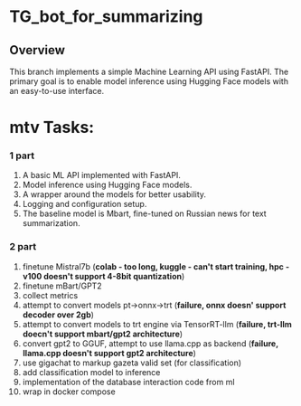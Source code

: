 # TG_bot_for_summarizing

## Overview
This branch implements a simple Machine Learning API using FastAPI. The primary goal is to enable model inference using Hugging Face models with an easy-to-use interface.

# mtv Tasks:
### 1 part
1. A basic ML API implemented with FastAPI.
2. Model inference using Hugging Face models.
3. A wrapper around the models for better usability.
4. Logging and configuration setup.
5. The baseline model is Mbart, fine-tuned on Russian news for text summarization.

### 2 part
1. finetune Mistral7b (**colab - too long, kuggle - can't start training, hpc - v100 doesn't support 4-8bit quantization**)
2. finetune mBart/GPT2
3. collect metrics
4. attempt to convert models pt->onnx->trt (**failure, onnx doesn' support decoder over 2gb**)
5. attempt to convert models to trt engine via TensorRT-llm (**failure, trt-llm doecn't support mbart/gpt2 architecture**)
6. convert gpt2 to GGUF, attempt to use llama.cpp as backend (**failure, llama.cpp doesn't support gpt2 architecture**)
7. use gigachat to markup gazeta valid set (for classification)
8. add classification model to inference
9. implementation of the database interaction code from ml
10. wrap in docker compose

